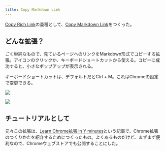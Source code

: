 ```yaml
---
title: Copy Markdown Link
---
```

[Copy Rich Link](https://chrome.google.com/webstore/detail/copy-rich-link/hikiamlgpdcabppakpmemaofmkgknpea)の亜種として、[Copy Markdown Link](https://chrome.google.com/webstore/detail/copy-markdown-link/gkceaaphhbeanfciglgpffnncfpipjpa)をつくった。

どんな拡張？
------

ごく単純なもので、見ているページへのリンクをMarkdown形式でコピーする拡張。アイコンのクリックか、キーボードショートカットから使える。コピーに成功すると、小さなポップアップが表示される。

キーボードショートカットは、デフォルトだとCtrl + M。これはChromeの設定で変更できる。

![](https://lh3.googleusercontent.com/OY826E9FvsKb3Bo_nIN-lC3Q2YYNbGVouGA32qqffTCich9myYOQgr07joIBz-yWsL67oWIqDro6foydiNg4negyfSJMf3P-FqFEuZ7NOCIE2Xe1pHPsV8ySY3z5SPlAXtB5uc3CkCXKXB2T3C6eJO12Wzqsx5Yrp5NiiaU5ogYSht7aK_IYRVzKgmOc)

![](https://lh6.googleusercontent.com/iiWVNIMAWtv7BMCREo_hHj0lI-5ziPv59R54Tf-mrePobZVSmKqaeGQ3w8G78PLTKHPSJF09EpeTLmY3XMWtZKOwwsDUAz0KiYEMKVMr-sFIw88-608i8E9HbvbCt5xyRc3FNiS3KIqspA106kzYInZHXtyWq_KgVoPK9l0NyluxDBygXFM2lc_qLK9X)

チュートリアルとして
----------

元々この拡張は、[Learn Chrome拡張 in Y minutes](https://r7kamura.com/articles/2022-05-18-learn-chrome-extention-in-y-minutes)という記事で、Chrome拡張のつくりかたを紹介するためにつくったもの。よくあるものだけど、まずまず便利なので、Chromeウェブストアでも公開することにした。
